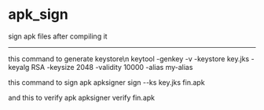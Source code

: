 # apk_sign
sign apk files after compiling it

----------------------------------

this command to generate keystore\n
keytool -genkey -v -keystore key.jks -keyalg RSA -keysize 2048 -validity 10000 -alias my-alias

this command to sign apk
apksigner sign --ks key.jks fin.apk

and this to verify apk
apksigner verify fin.apk
